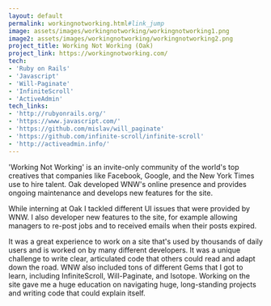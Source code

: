```yaml
---
layout: default
permalink: workingnotworking.html#link_jump
image: assets/images/workingnotworking/workingnotworking1.png
image2: assets/images/workingnotworking/workingnotworking2.png
project_title: Working Not Working (Oak)
project_link: https://workingnotworking.com/
tech:
- 'Ruby on Rails'
- 'Javascript'
- 'Will-Paginate'
- 'InfiniteScroll'
- 'ActiveAdmin'
tech_links:
- 'http://rubyonrails.org/'
- 'https://www.javascript.com/'
- 'https://github.com/mislav/will_paginate'
- 'https://github.com/infinite-scroll/infinite-scroll'
- 'http://activeadmin.info/'
---
```


'Working Not Working' is an invite-only community of the world's top creatives that companies like Facebook, Google, and the New York Times use to hire talent. Oak developed WNW's online presence and provides ongoing maintenance and develops new features for the site.

While interning at Oak I tackled different UI issues that were provided by WNW. I also developer new features to the site, for example allowing managers to re-post jobs and to received emails when their posts expired.   

It was a great experience to work on a site that's used by thousands of daily users and is worked on by many different developers. It was a unique challenge to write clear, articulated code that others could read and adapt down the road. WNW also included tons of different Gems that I got to learn, including InfiniteScroll, Will-Paginate, and Isotope. Working on the site gave me a huge education on navigating huge, long-standing projects and writing code that could explain itself.
